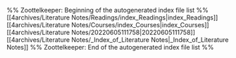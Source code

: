 %% Zoottelkeeper: Beginning of the autogenerated index file list  %%
 [[4archives/Literature Notes/Readings/index_Readings|index_Readings]]
 [[4archives/Literature Notes/Courses/index_Courses|index_Courses]]
 [[4archives/Literature Notes/20220605111758|20220605111758]]
 [[4archives/Literature Notes/_Index_of_Literature Notes|_Index_of_Literature Notes]]
%% Zoottelkeeper: End of the autogenerated index file list  %%
